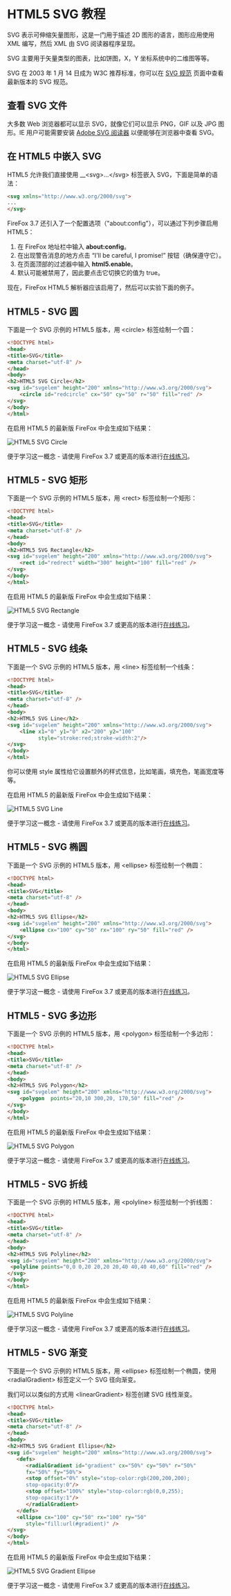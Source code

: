 # HTML5 SVG 教程

SVG 表示可伸缩矢量图形，这是一门用于描述 2D 图形的语言，图形应用使用 XML 编写，然后 XML 由 SVG 阅读器程序呈现。

SVG 主要用于矢量类型的图表，比如饼图，X，Y 坐标系统中的二维图等等。

SVG 在 2003 年 1 月 14 日成为 W3C 推荐标准，你可以在 [SVG 规范](http://www.w3.org/TR/SVG/) 页面中查看最新版本的 SVG 规范。

## 查看 SVG 文件

大多数 Web 浏览器都可以显示 SVG，就像它们可以显示 PNG，GIF 以及 JPG 图形。IE 用户可能需要安装 [Adobe SVG 阅读器](http://www.adobe.com/svg/viewer/install/) 以便能够在浏览器中查看 SVG。

## 在 HTML5 中嵌入 SVG

HTML5 允许我们直接使用  __&lt;svg&gt;...&lt;/svg&gt; 标签嵌入 SVG，下面是简单的语法：

```html
<svg xmlns="http://www.w3.org/2000/svg">
...    
</svg>
```

FireFox 3.7 还引入了一个配置选项（"about:config"），可以通过下列步骤启用 HTML5：

1. 在 FireFox 地址栏中输入 __about:config__。
2. 在出现警告消息的地方点击 “I'll be careful, I promise!” 按钮（确保遵守它）。
3. 在页面顶部的过滤器中输入 __html5.enable__。
4. 默认可能被禁用了，因此要点击它切换它的值为 true。

现在，FireFox HTML5 解析器应该启用了，然后可以实验下面的例子。

## HTML5 - SVG 圆

下面是一个 SVG 示例的 HTML5 版本，用 &lt;circle&gt; 标签绘制一个圆：

```html
<!DOCTYPE html>
<head>
<title>SVG</title>
<meta charset="utf-8" />
</head>
<body>
<h2>HTML5 SVG Circle</h2>
<svg id="svgelem" height="200" xmlns="http://www.w3.org/2000/svg">
    <circle id="redcircle" cx="50" cy="50" r="50" fill="red" />
</svg>
</body>
</html>
```

在启用 HTML5 的最新版 FireFox 中会生成如下结果：

![HTML5 SVG Circle](images/svg_circle.jpg)

便于学习这一概念 - 请使用 FireFox 3.7 或更高的版本进行[在线练习](http://www.tutorialspoint.com/cgi-bin/practice.cgi?file=html5-13.htm)。

## HTML5 - SVG 矩形

下面是一个 SVG 示例的 HTML5 版本，用 &lt;rect&gt; 标签绘制一个矩形：

```html
<!DOCTYPE html>
<head>
<title>SVG</title>
<meta charset="utf-8" />
</head>
<body>
<h2>HTML5 SVG Rectangle</h2>
<svg id="svgelem" height="200" xmlns="http://www.w3.org/2000/svg">
    <rect id="redrect" width="300" height="100" fill="red" />
</svg>
</body>
</html>
```

在启用 HTML5 的最新版 FireFox 中会生成如下结果：

![HTML5 SVG Rectangle](images/svg_rect.jpg)

便于学习这一概念 - 请使用 FireFox 3.7 或更高的版本进行[在线练习](http://www.tutorialspoint.com/cgi-bin/practice.cgi?file=html5-14.htm)。

## HTML5 - SVG 线条

下面是一个 SVG 示例的 HTML5 版本，用 &lt;line&gt; 标签绘制一个线条：

```html
<!DOCTYPE html>
<head>
<title>SVG</title>
<meta charset="utf-8" />
</head>
<body>
<h2>HTML5 SVG Line</h2>
<svg id="svgelem" height="200" xmlns="http://www.w3.org/2000/svg">
    <line x1="0" y1="0" x2="200" y2="100"
          style="stroke:red;stroke-width:2"/>
</svg>
</body>
</html>
```

你可以使用 style 属性给它设置额外的样式信息，比如笔画，填充色，笔画宽度等等。

在启用 HTML5 的最新版 FireFox 中会生成如下结果：

![HTML5 SVG Line](images/svg_line.jpg)

便于学习这一概念 - 请使用 FireFox 3.7 或更高的版本进行[在线练习](http://www.tutorialspoint.com/cgi-bin/practice.cgi?file=html5-15.htm)。

## HTML5 - SVG 椭圆

下面是一个 SVG 示例的 HTML5 版本，用 &lt;ellipse&gt; 标签绘制一个椭圆：

```html
<!DOCTYPE html>
<head>
<title>SVG</title>
<meta charset="utf-8" />
</head>
<body>
<h2>HTML5 SVG Ellipse</h2>
<svg id="svgelem" height="200" xmlns="http://www.w3.org/2000/svg">
    <ellipse cx="100" cy="50" rx="100" ry="50" fill="red" />
</svg>
</body>
</html>
```

在启用 HTML5 的最新版 FireFox 中会生成如下结果：

![HTML5 SVG Ellipse](images/svg_ellipse.jpg)

便于学习这一概念 - 请使用 FireFox 3.7 或更高的版本进行[在线练习](http://www.tutorialspoint.com/cgi-bin/practice.cgi?file=html5-16.htm)。

## HTML5 - SVG 多边形

下面是一个 SVG 示例的 HTML5 版本，用 &lt;polygon&gt; 标签绘制一个多边形：

```html
<!DOCTYPE html>
<head>
<title>SVG</title>
<meta charset="utf-8" />
</head>
<body>
<h2>HTML5 SVG Polygon</h2>
<svg id="svgelem" height="200" xmlns="http://www.w3.org/2000/svg">
    <polygon  points="20,10 300,20, 170,50" fill="red" />
</svg>
</body>
</html>
```

在启用 HTML5 的最新版 FireFox 中会生成如下结果：

![HTML5 SVG Polygon](images/svg_polygon.jpg)

便于学习这一概念 - 请使用 FireFox 3.7 或更高的版本进行[在线练习](http://www.tutorialspoint.com/cgi-bin/practice.cgi?file=html5-17.htm)。

## HTML5 - SVG 折线

下面是一个 SVG 示例的 HTML5 版本，用 &lt;polyline&gt; 标签绘制一个折线图：

```html
<!DOCTYPE html>
<head>
<title>SVG</title>
<meta charset="utf-8" />
</head>
<body>
<h2>HTML5 SVG Polyline</h2>
<svg id="svgelem" height="200" xmlns="http://www.w3.org/2000/svg">
 <polyline points="0,0 0,20 20,20 20,40 40,40 40,60" fill="red" />
</svg>
</body>
</html>
```

在启用 HTML5 的最新版 FireFox 中会生成如下结果：

![HTML5 SVG Polyline](images/svg_polyline.jpg)

便于学习这一概念 - 请使用 FireFox 3.7 或更高的版本进行[在线练习](http://www.tutorialspoint.com/cgi-bin/practice.cgi?file=html5-18.htm)。

## HTML5 - SVG 渐变

下面是一个 SVG 示例的 HTML5 版本，用 &lt;ellipse&gt; 标签绘制一个椭圆，使用 &lt;radialGradient&gt; 标签定义一个 SVG 径向渐变。

我们可以以类似的方式用 &lt;linearGradient&gt; 标签创建 SVG 线性渐变。

```html
<!DOCTYPE html>
<head>
<title>SVG</title>
<meta charset="utf-8" />
</head>
<body>
<h2>HTML5 SVG Gradient Ellipse</h2>
<svg id="svgelem" height="200" xmlns="http://www.w3.org/2000/svg">
   <defs>
      <radialGradient id="gradient" cx="50%" cy="50%" r="50%"
      fx="50%" fy="50%">
      <stop offset="0%" style="stop-color:rgb(200,200,200);
      stop-opacity:0"/>
      <stop offset="100%" style="stop-color:rgb(0,0,255);
      stop-opacity:1"/>
      </radialGradient>
   </defs>
   <ellipse cx="100" cy="50" rx="100" ry="50" 
      style="fill:url(#gradient)" />
</svg>
</body>
</html>
```

在启用 HTML5 的最新版 FireFox 中会生成如下结果：

![HTML5 SVG Gradient Ellipse](images/svg_gradient_ellipse.jpg)

便于学习这一概念 - 请使用 FireFox 3.7 或更高的版本进行[在线练习](http://www.tutorialspoint.com/cgi-bin/practice.cgi?file=html5-19.htm)。